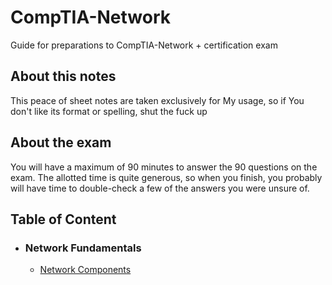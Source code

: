 # CompTIA-Network

Guide for preparations to CompTIA-Network + certification exam
## About this notes 
This peace of sheet notes are taken exclusively for My usage, so if You don't like its format or spelling, shut the fuck up


## About the exam 
You will have a maximum of 90 minutes to answer the 90 questions on the
exam. The allotted time is quite generous, so when you finish, you probably
will have time to double-check a few of the answers you were unsure of.


## Table of Content

- ### Network Fundamentals
    - [Network Components](./fundamentals/network-components.md)
